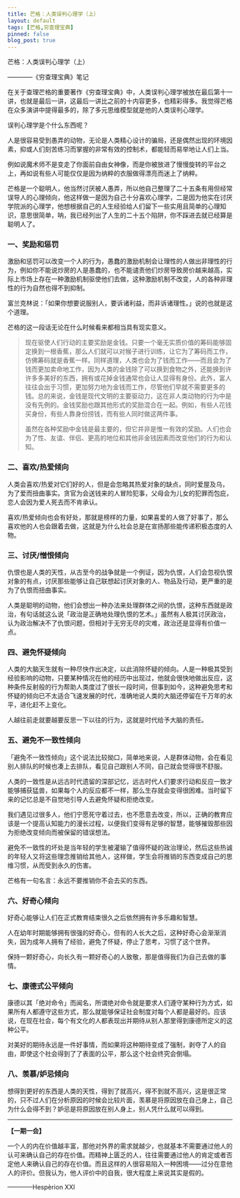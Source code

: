 ```yaml
---
title: 芒格：人类误判心理学（上）
layout: default
tags: [芒格,穷查理宝典]
pinned: false
blog_post: true
---
```


芒格：人类误判心理学（上）

————《穷查理宝典》笔记

在关于查理芒格的重要著作《穷查理宝典》中，人类误判心理学被放在最后第十一讲，也就是最后一讲，这最后一讲比之前的十内容更多，也精彩得多。我觉得芒格在众多演讲中提得最多的，除了多元思维模型就是他的人类误判心理学。

误判心理学是个什么东西呢？

人是很容易受到愚弄的动物，无论是人类精心设计的骗局，还是偶然出现的环境因素，抑或人们刻苦练习而掌握的非常有效的控制术，都能轻而易举地让人们上当。

例如说魔术师不是变走了你面前自由女神像，而是你被放进了慢慢旋转的平台之上，再如说有些人可能仅仅是因为纳粹的衣服做得漂亮而迷上了纳粹。

芒格是一个聪明人，他当然讨厌被人愚弄，所以他自己整理了二十五条有用但经常误导人的心理倾向，他这样做一是因为自己十分喜欢心理学，二是因为他实在讨厌学院派的心理学，他想根据自己的人生经验给人们留下一些实用且简单的心理知识，意思很简单，呐，我已经列出了人生的二十五个陷阱，你不踩进去就已经算是聪明人了。

### 一、奖励和惩罚

激励和惩罚可以改变一个人的行为，愚蠢的激励机制会让理性的人做出非理性的行为，例如你不能说炒房的人是愚蠢的，也不能谴责他们炒房导致房价越来越高，实际上市场上存在一种激励机制驱使他们去做，这种激励机制不改变，人的各种非理性的行为自然也得不到抑制。

富兰克林说：「如果你想要说服别人，要诉诸利益，而非诉诸理性。」说的也就是这个道理。

芒格的这一段话无论在什么时候看来都相当具有现实意义。

>现在驱使人们行动的主要奖励是金钱。只要一个毫无实质价值的筹码能够固定换到一根香蕉，那么人们就可以对猴子进行训练，让它为了筹码而工作，仿佛筹码就是香蕉一样。同样道理，人类也会为了钱而工作——而且会为了钱而更加卖命地工作，因为人类的金钱除了可以换到食物之外，还能换到许许多多美好的东西，拥有或花掉金钱通常也会让人显得有身份。此外，富人往往会出于习惯，更加努力地为金钱而工作，尽管他们早就不需要更多的
钱。总的来说，金钱是现代文明的主要驱动力，这在非人类动物的行为中是没有先例的。金钱奖励也跟其他形式的奖励混合在一起。例如，有些人花钱买身份，有些人靠身份捞钱，而有些人同时做这两件事。
>
>虽然在各种奖励中金钱是最主要的，但它并非是惟一有效的奖励。人们也会为了性、友谊、伴侣、更高的地位和其他非金钱因素而改变他们的行为和认知。

### 二、喜欢/热爱倾向

人类会喜欢/热爱对它们好的人，但是会忽略其热爱对象的缺点，同时爱屋及乌，为了爱而扭曲事实。贪官为会送钱来的人冒险犯事，父母会为儿女的犯罪而包庇，恋人会因为爱人死去而不肯承认。

喜欢/热爱倾向也会有好处，那就是榜样的力量，如果喜爱的人做了好事了，那么喜欢他的人也会跟着去做，这就是为什么社会总是在宣扬那些能传递积极态度的人物。

### 三、讨厌/憎恨倾向

仇恨也是人类的天性，从古至今的战争就是一个例证，因为仇恨，人们会忽视仇恨对象的有点，讨厌那些能够让自己联想起讨厌对象的人、物品及行动，更严重的是为了仇恨而扭曲事实。

人类是聪明的动物，他们会想出一种办法来处理群体之间的仇恨，这种东西就是政治，有句话就这么说「政治是正确地处理仇恨的艺术。」虽然有人极其讨厌政治，认为政治解决不了仇恨问题，但相对于无穷无尽的灾难，政治还是显得有价值一点。

### 四、避免怀疑倾向

人类的大脑天生就有一种尽快作出决定，以此消除怀疑的倾向。人是一种极其受到经验影响的动物，只要某种情况在他的经历中出现过，他就会很快地做出反应，这种条件反射般的行为帮助人类度过了很长一段时间，但事到如今，这种避免思考和怀疑的倾向已不太适合飞速发展的时代，准确地说人类的大脑还停留在千万年的水平，进化赶不上变化。

人越往前走就要越要反思一下以往的行为，这就是时代给予大脑的责任。

### 五、避免不一致性倾向

「避免不一致性倾向」这个说法比较拗口，简单地来说，人是群体动物，会在看见别人排队的时候也凑上去排队，看见自己跟别人不同，自己就会觉得很不舒服。

人类的一致性是从远古时代遗留的深部记忆，远古时代人们要求行动和反应一致才能够捕获猛兽，如果每个人的反应都不一样，那么生存就会变得很困难。当时留下来的记忆总是不自觉地引导人去避免怀疑和拒绝改变。

我们遇见过很多人，他们宁愿死守着过去，也不愿意去改变，所以，正确的教育应该是一个提高认知能力的漫长过程，以便我们变得有足够的智慧，能够摧毁那些因为拒绝改变倾向而被保留的错误想法。

避免不一致性的坏处是当年轻的学生被灌输了值得怀疑的政治理论，然后这些热诚的年轻人又将这些理念推销给其他人，这样做，学生会将推销的东西变成自己的思维习惯，从而受到永久的伤害。

芒格有一句名言：永远不要推销你不会去买的东西。

### 六、好奇心倾向

好奇心能够让人们在正式教育结束很久之后依然拥有许多乐趣和智慧。

人在幼年时期能够拥有很强的好奇心，但有的人长大之后，这种好奇心会渐渐消失，因为成年人拥有了经验，避免了怀疑，停止了思考，习惯了这个世界。

保持一颗好奇心，向长久有一颗好奇心的人致敬，那是值得我们为自己去做的事情。

### 七、康德式公平倾向

康德以其「绝对命令」而闻名，所谓绝对命令就是要求人们遵守某种行为方式，如果所有人都遵守这些方式，那么就能够保证社会制度对每个人都是最好的。应该说，在现在社会，每个有文化的人都表现出并期待从别人那里得到康德所定义的这种公平。

对美好的期待永远是一件好事情，而如果将这种期待变成了强制，剥夺了人的自由，即使这个社会得到了了表面的公平，那么这个社会终究会倒塌。

### 八、羡慕/妒忌倾向

想得到更好的东西是人类的天性，得到了就高兴，得不到就不高兴，这是很正常的，只不过人们在分析原因的时候会比较片面，羡慕是将原因放在自己身上，自己为什么会得不到？妒忌是将原因放在别人身上，别人凭什么就可以得到。


---

**【一期一会】**


一个人的内在价值越丰富，那他对外界的需求就越少，也就基本不需要通过他人的认可来确认自己的存在价值。而精神上匮乏的人，往往需要通过他人的肯定或者否定他人来确认自己的存在价值。而且这样的人很容易陷入一种困境――过分在意他人的评价。但我认为，他人评价中的自我，很大程度上来说其实是假的。

————Hespèrion XXI
